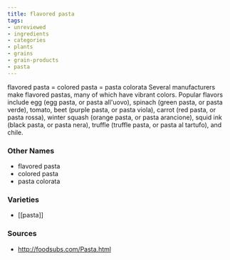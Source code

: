 ```yaml
---
title: flavored pasta
tags:
- unreviewed
- ingredients
- categories
- plants
- grains
- grain-products
- pasta
---
```

flavored pasta = colored pasta = pasta colorata Several manufacturers make flavored pastas, many of which have vibrant colors. Popular flavors include egg (egg pasta, or pasta all'uovo), spinach (green pasta, or pasta verde), tomato, beet (purple pasta, or pasta viola), carrot (red pasta, or pasta rossa), winter squash (orange pasta, or pasta arancione), squid ink (black pasta, or pasta nera), truffle (truffle pasta, or pasta al tartufo), and chile.

### Other Names

* flavored pasta
* colored pasta
* pasta colorata

### Varieties

* [[pasta]]

### Sources
* http://foodsubs.com/Pasta.html
